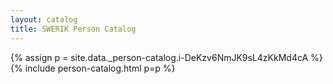 ```yaml
---
layout: catalog
title: SWERIK Person Catalog
---
```

{% assign p = site.data._person-catalog.i-DeKzv6NmJK9sL4zKkMd4cA %}
{% include person-catalog.html p=p %}


